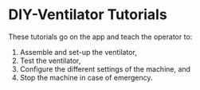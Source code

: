# DIY-Ventilator Tutorials
These tutorials go on the app and teach the operator to:
1. Assemble and set-up the ventilator,
2. Test the ventilator,
3. Configure the different settings of the machine, and
4. Stop the machine in case of emergency.